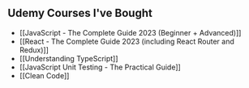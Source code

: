 ## Udemy Courses I've Bought
- [[JavaScript - The Complete Guide 2023 (Beginner + Advanced)]] 
- [[React - The Complete Guide 2023 (including React Router and Redux)]]
- [[Understanding TypeScript]]
- [[JavaScript Unit Testing - The Practical Guide]]
- [[Clean Code]]

